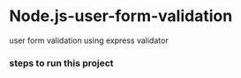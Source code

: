 # Node.js-user-form-validation
user form validation using express validator

### steps to run this project 

